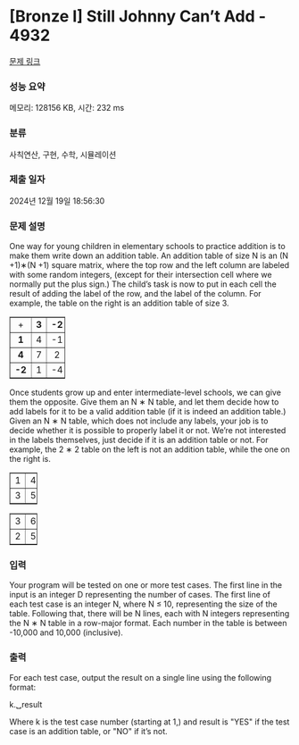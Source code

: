 # [Bronze I] Still Johnny Can’t Add - 4932 

[문제 링크](https://www.acmicpc.net/problem/4932) 

### 성능 요약

메모리: 128156 KB, 시간: 232 ms

### 분류

사칙연산, 구현, 수학, 시뮬레이션

### 제출 일자

2024년 12월 19일 18:56:30

### 문제 설명

<p>One way for young children in elementary schools to practice addition is to make them write down an addition table. An addition table of size N is an (N +1)∗(N +1) square matrix, where the top row and the left column are labeled with some random integers, (except for their intersection cell where we normally put the plus sign.) The child’s task is now to put in each cell the result of adding the label of the row, and the label of the column. For example, the table on the right is an addition table of size 3.</p>

<table border="1" cellpadding="1" cellspacing="1" style="width:100px">
	<tbody>
		<tr>
			<td style="text-align:center">+</td>
			<td style="text-align:center"><strong>3 </strong></td>
			<td style="text-align:center"><strong>-2</strong></td>
			<td style="text-align:center"><strong>5</strong></td>
		</tr>
		<tr>
			<td style="text-align:center"><strong>1</strong></td>
			<td style="text-align:center">4</td>
			<td style="text-align:center">-1</td>
			<td style="text-align:center">6</td>
		</tr>
		<tr>
			<td style="text-align:center"><strong>4</strong></td>
			<td style="text-align:center">7</td>
			<td style="text-align:center">2</td>
			<td style="text-align:center">9</td>
		</tr>
		<tr>
			<td style="text-align:center"><strong>-2</strong></td>
			<td style="text-align:center">1</td>
			<td style="text-align:center">-4</td>
			<td style="text-align:center">3</td>
		</tr>
	</tbody>
</table>

<p>Once students grow up and enter intermediate-level schools, we can give them the opposite. Give them an N ∗ N table, and let them decide how to add labels for it to be a valid addition table (if it is indeed an addition table.) Given an N ∗ N table, which does not include any labels, your job is to decide whether it is possible to properly label it or not. We’re not interested in the labels themselves, just decide if it is an addition table or not. For example, the 2 ∗ 2 table on the left is not an addition table, while the one on the right is.</p>

<table border="1" cellpadding="1" cellspacing="1" style="width:50px">
	<tbody>
		<tr>
			<td style="text-align:center">1</td>
			<td style="text-align:center">4</td>
		</tr>
		<tr>
			<td style="text-align:center">3</td>
			<td style="text-align:center">5</td>
		</tr>
	</tbody>
</table>

<p> </p>

<table border="1" cellpadding="1" cellspacing="1" style="width:50px">
	<tbody>
		<tr>
			<td style="text-align:center">3</td>
			<td style="text-align:center">6</td>
		</tr>
		<tr>
			<td style="text-align:center">2</td>
			<td style="text-align:center">5</td>
		</tr>
	</tbody>
</table>

<p> </p>

### 입력 

 <p>Your program will be tested on one or more test cases. The first line in the input is an integer D representing the number of cases. The first line of each test case is an integer N, where N ≤ 10, representing the size of the table. Following that, there will be N lines, each with N integers representing the N ∗ N table in a row-major format. Each number in the table is between -10,000 and 10,000 (inclusive).</p>

### 출력 

 <p>For each test case, output the result on a single line using the following format:</p>

<p>k.␣result</p>

<p>Where k is the test case number (starting at 1,) and result is "YES" if the test case is an addition table, or "NO" if it’s not.</p>

